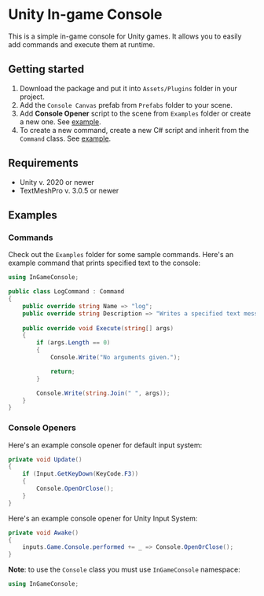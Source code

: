 # Unity In-game Console

This is a simple in-game console for Unity games. It allows you to easily add commands and execute them at runtime.

## Getting started

1. Download the package and put it into `Assets/Plugins` folder in your project.
2. Add the `Console Canvas` prefab from `Prefabs` folder to your scene.
3. Add **Console Opener** script to the scene from `Examples` folder or create a new one.  See [example](#console-openers).
4. To create a new command, create a new C# script and inherit from the `Command` class. See [example](#commands).

## Requirements

- Unity v. 2020 or newer
- TextMeshPro v. 3.0.5 or newer

## Examples

### Commands

Check out the `Examples` folder for some sample commands. Here's an example command that prints specified text to the console:

```csharp
using InGameConsole;

public class LogCommand : Command
{
    public override string Name => "log";
    public override string Description => "Writes a specified text message in the console";
    
    public override void Execute(string[] args)
    {
        if (args.Length == 0)
        {
            Console.Write("No arguments given.");

            return;
        }

        Console.Write(string.Join(" ", args));
    }
}
```

### Console Openers

Here's an example console opener for default input system:

```csharp
private void Update()
{
    if (Input.GetKeyDown(KeyCode.F3))
    {
        Console.OpenOrClose();   
    }
}
```

Here's an example console opener for Unity Input System:

```csharp
private void Awake()
{
    inputs.Game.Console.performed += _ => Console.OpenOrClose();
}
```

**Note**: to use the `Console` class you must use `InGameConsole` namespace:
```csharp
using InGameConsole;
```

